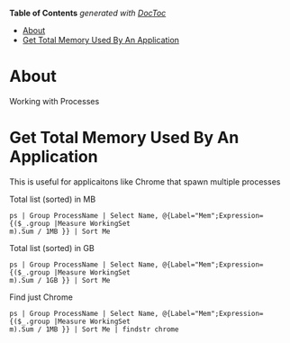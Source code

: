 <!-- START doctoc generated TOC please keep comment here to allow auto update -->
<!-- DON'T EDIT THIS SECTION, INSTEAD RE-RUN doctoc TO UPDATE -->
**Table of Contents**  *generated with [DocToc](https://github.com/thlorenz/doctoc)*

- [About](#about)
- [Get Total Memory Used By An Application](#get-total-memory-used-by-an-application)

<!-- END doctoc generated TOC please keep comment here to allow auto update -->

# About

Working with Processes

# Get Total Memory Used By An Application

This is useful for applicaitons like Chrome that spawn multiple processes

Total list (sorted) in MB
```
ps | Group ProcessName | Select Name, @{Label="Mem";Expression={($_.group |Measure WorkingSet
m).Sum / 1MB }} | Sort Me
```

Total list (sorted) in GB
```
ps | Group ProcessName | Select Name, @{Label="Mem";Expression={($_.group |Measure WorkingSet
m).Sum / 1GB }} | Sort Me
```

Find just Chrome
```
ps | Group ProcessName | Select Name, @{Label="Mem";Expression={($_.group |Measure WorkingSet
m).Sum / 1MB }} | Sort Me | findstr chrome
```
